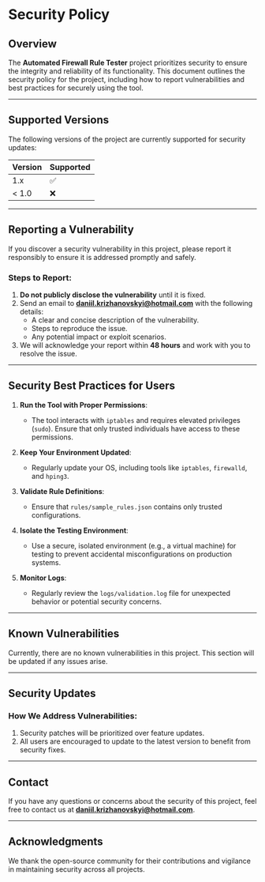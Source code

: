 # Security Policy

## Overview

The **Automated Firewall Rule Tester** project prioritizes security to ensure the integrity and reliability of its functionality. This document outlines the security policy for the project, including how to report vulnerabilities and best practices for securely using the tool.

---

## Supported Versions

The following versions of the project are currently supported for security updates:

| Version | Supported          |
|---------|--------------------|
| 1.x     | :white_check_mark: |
| < 1.0   | :x:                |

---

## Reporting a Vulnerability

If you discover a security vulnerability in this project, please report it responsibly to ensure it is addressed promptly and safely.

### Steps to Report:
1. **Do not publicly disclose the vulnerability** until it is fixed.
2. Send an email to **daniil.krizhanovskyi@hotmail.com** with the following details:
   - A clear and concise description of the vulnerability.
   - Steps to reproduce the issue.
   - Any potential impact or exploit scenarios.
3. We will acknowledge your report within **48 hours** and work with you to resolve the issue.

---

## Security Best Practices for Users

1. **Run the Tool with Proper Permissions**:
   - The tool interacts with `iptables` and requires elevated privileges (`sudo`). Ensure that only trusted individuals have access to these permissions.

2. **Keep Your Environment Updated**:
   - Regularly update your OS, including tools like `iptables`, `firewalld`, and `hping3`.

3. **Validate Rule Definitions**:
   - Ensure that `rules/sample_rules.json` contains only trusted configurations.

4. **Isolate the Testing Environment**:
   - Use a secure, isolated environment (e.g., a virtual machine) for testing to prevent accidental misconfigurations on production systems.

5. **Monitor Logs**:
   - Regularly review the `logs/validation.log` file for unexpected behavior or potential security concerns.

---

## Known Vulnerabilities

Currently, there are no known vulnerabilities in this project. This section will be updated if any issues arise.

---

## Security Updates

### How We Address Vulnerabilities:
1. Security patches will be prioritized over feature updates.
2. All users are encouraged to update to the latest version to benefit from security fixes.

---

## Contact

If you have any questions or concerns about the security of this project, feel free to contact us at **daniil.krizhanovskyi@hotmail.com**.

---

## Acknowledgments

We thank the open-source community for their contributions and vigilance in maintaining security across all projects.

